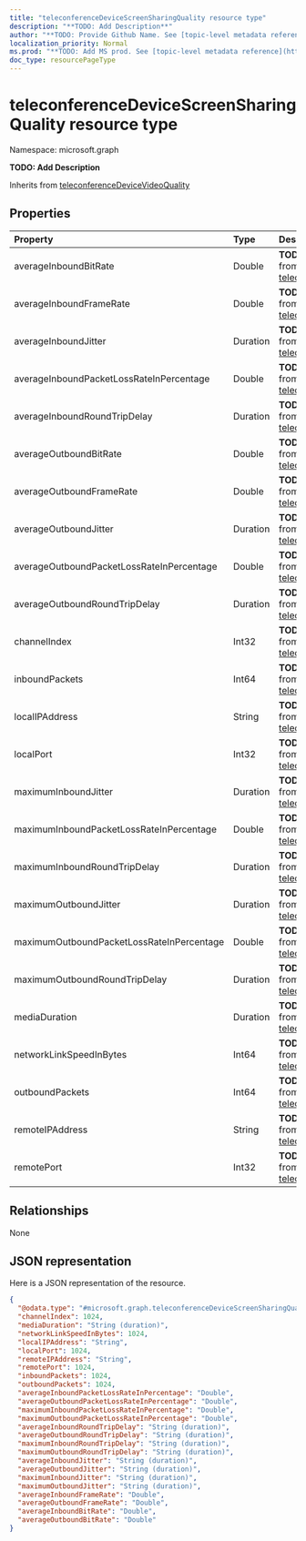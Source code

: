 ```yaml
---
title: "teleconferenceDeviceScreenSharingQuality resource type"
description: "**TODO: Add Description**"
author: "**TODO: Provide Github Name. See [topic-level metadata reference](https://msgo.azurewebsites.net/add/document/guidelines/metadata.html#topic-level-metadata)**"
localization_priority: Normal
ms.prod: "**TODO: Add MS prod. See [topic-level metadata reference](https://msgo.azurewebsites.net/add/document/guidelines/metadata.html#topic-level-metadata)**"
doc_type: resourcePageType
---
```


# teleconferenceDeviceScreenSharingQuality resource type


Namespace: microsoft.graph

**TODO: Add Description**


Inherits from [teleconferenceDeviceVideoQuality](../resources/teleconferencedevicevideoquality.md)

## Properties
|Property|Type|Description|
|:---|:---|:---|
|averageInboundBitRate|Double|**TODO: Add Description** Inherited from [teleconferenceDeviceVideoQuality](../resources/teleconferencedevicevideoquality.md)|
|averageInboundFrameRate|Double|**TODO: Add Description** Inherited from [teleconferenceDeviceVideoQuality](../resources/teleconferencedevicevideoquality.md)|
|averageInboundJitter|Duration|**TODO: Add Description** Inherited from [teleconferenceDeviceMediaQuality](../resources/teleconferencedevicemediaquality.md)|
|averageInboundPacketLossRateInPercentage|Double|**TODO: Add Description** Inherited from [teleconferenceDeviceMediaQuality](../resources/teleconferencedevicemediaquality.md)|
|averageInboundRoundTripDelay|Duration|**TODO: Add Description** Inherited from [teleconferenceDeviceMediaQuality](../resources/teleconferencedevicemediaquality.md)|
|averageOutboundBitRate|Double|**TODO: Add Description** Inherited from [teleconferenceDeviceVideoQuality](../resources/teleconferencedevicevideoquality.md)|
|averageOutboundFrameRate|Double|**TODO: Add Description** Inherited from [teleconferenceDeviceVideoQuality](../resources/teleconferencedevicevideoquality.md)|
|averageOutboundJitter|Duration|**TODO: Add Description** Inherited from [teleconferenceDeviceMediaQuality](../resources/teleconferencedevicemediaquality.md)|
|averageOutboundPacketLossRateInPercentage|Double|**TODO: Add Description** Inherited from [teleconferenceDeviceMediaQuality](../resources/teleconferencedevicemediaquality.md)|
|averageOutboundRoundTripDelay|Duration|**TODO: Add Description** Inherited from [teleconferenceDeviceMediaQuality](../resources/teleconferencedevicemediaquality.md)|
|channelIndex|Int32|**TODO: Add Description** Inherited from [teleconferenceDeviceMediaQuality](../resources/teleconferencedevicemediaquality.md)|
|inboundPackets|Int64|**TODO: Add Description** Inherited from [teleconferenceDeviceMediaQuality](../resources/teleconferencedevicemediaquality.md)|
|localIPAddress|String|**TODO: Add Description** Inherited from [teleconferenceDeviceMediaQuality](../resources/teleconferencedevicemediaquality.md)|
|localPort|Int32|**TODO: Add Description** Inherited from [teleconferenceDeviceMediaQuality](../resources/teleconferencedevicemediaquality.md)|
|maximumInboundJitter|Duration|**TODO: Add Description** Inherited from [teleconferenceDeviceMediaQuality](../resources/teleconferencedevicemediaquality.md)|
|maximumInboundPacketLossRateInPercentage|Double|**TODO: Add Description** Inherited from [teleconferenceDeviceMediaQuality](../resources/teleconferencedevicemediaquality.md)|
|maximumInboundRoundTripDelay|Duration|**TODO: Add Description** Inherited from [teleconferenceDeviceMediaQuality](../resources/teleconferencedevicemediaquality.md)|
|maximumOutboundJitter|Duration|**TODO: Add Description** Inherited from [teleconferenceDeviceMediaQuality](../resources/teleconferencedevicemediaquality.md)|
|maximumOutboundPacketLossRateInPercentage|Double|**TODO: Add Description** Inherited from [teleconferenceDeviceMediaQuality](../resources/teleconferencedevicemediaquality.md)|
|maximumOutboundRoundTripDelay|Duration|**TODO: Add Description** Inherited from [teleconferenceDeviceMediaQuality](../resources/teleconferencedevicemediaquality.md)|
|mediaDuration|Duration|**TODO: Add Description** Inherited from [teleconferenceDeviceMediaQuality](../resources/teleconferencedevicemediaquality.md)|
|networkLinkSpeedInBytes|Int64|**TODO: Add Description** Inherited from [teleconferenceDeviceMediaQuality](../resources/teleconferencedevicemediaquality.md)|
|outboundPackets|Int64|**TODO: Add Description** Inherited from [teleconferenceDeviceMediaQuality](../resources/teleconferencedevicemediaquality.md)|
|remoteIPAddress|String|**TODO: Add Description** Inherited from [teleconferenceDeviceMediaQuality](../resources/teleconferencedevicemediaquality.md)|
|remotePort|Int32|**TODO: Add Description** Inherited from [teleconferenceDeviceMediaQuality](../resources/teleconferencedevicemediaquality.md)|

## Relationships
None

## JSON representation
Here is a JSON representation of the resource.
<!-- {
  "blockType": "resource",
  "@odata.type": "microsoft.graph.teleconferenceDeviceScreenSharingQuality"
}
-->
``` json
{
  "@odata.type": "#microsoft.graph.teleconferenceDeviceScreenSharingQuality",
  "channelIndex": 1024,
  "mediaDuration": "String (duration)",
  "networkLinkSpeedInBytes": 1024,
  "localIPAddress": "String",
  "localPort": 1024,
  "remoteIPAddress": "String",
  "remotePort": 1024,
  "inboundPackets": 1024,
  "outboundPackets": 1024,
  "averageInboundPacketLossRateInPercentage": "Double",
  "averageOutboundPacketLossRateInPercentage": "Double",
  "maximumInboundPacketLossRateInPercentage": "Double",
  "maximumOutboundPacketLossRateInPercentage": "Double",
  "averageInboundRoundTripDelay": "String (duration)",
  "averageOutboundRoundTripDelay": "String (duration)",
  "maximumInboundRoundTripDelay": "String (duration)",
  "maximumOutboundRoundTripDelay": "String (duration)",
  "averageInboundJitter": "String (duration)",
  "averageOutboundJitter": "String (duration)",
  "maximumInboundJitter": "String (duration)",
  "maximumOutboundJitter": "String (duration)",
  "averageInboundFrameRate": "Double",
  "averageOutboundFrameRate": "Double",
  "averageInboundBitRate": "Double",
  "averageOutboundBitRate": "Double"
}
```

